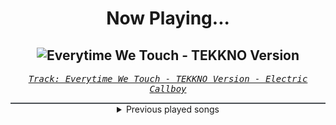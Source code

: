 <div align="center"> 
<h1>Now Playing...</h1>

![Everytime We Touch - TEKKNO Version](https://i.scdn.co/image/ab67616d00001e0260f41c1043f678c81ca373a2)
--
_<samp><a href="https://open.spotify.com/track/1RQ50jZIxLYHd09bGo5jWk">Track: Everytime We Touch - TEKKNO Version - Electric Callboy</a></samp>_

<div style="border: 1px #4B5054 solid"></div>
<details>
  <summary>
    Previous played songs
  </summary>
  <table>
    <thead>
      <tr>
        <th>
          Artist
        </th>
        <th>
          Song
        </th>
        <th>
          Link
        </th>
      </tr>
    </thead>
    <tbody>
      <tr><td>Electric Callboy</td><td>Everytime We Touch - TEKKNO Version</td><td><a href="https://open.spotify.com/track/1RQ50jZIxLYHd09bGo5jWk">https://open.spotify.com/track/1RQ50jZIxLYHd09bGo5jWk</a></td></tr><tr><td>Electric Callboy</td><td>Everytime We Touch - TEKKNO Version</td><td><a href="https://open.spotify.com/track/1RQ50jZIxLYHd09bGo5jWk">https://open.spotify.com/track/1RQ50jZIxLYHd09bGo5jWk</a></td></tr><tr><td>Electric Callboy</td><td>Everytime We Touch - TEKKNO Version</td><td><a href="https://open.spotify.com/track/1RQ50jZIxLYHd09bGo5jWk">https://open.spotify.com/track/1RQ50jZIxLYHd09bGo5jWk</a></td></tr><tr><td>Electric Callboy</td><td>Everytime We Touch - TEKKNO Version</td><td><a href="https://open.spotify.com/track/1RQ50jZIxLYHd09bGo5jWk">https://open.spotify.com/track/1RQ50jZIxLYHd09bGo5jWk</a></td></tr><tr><td>Electric Callboy</td><td>Everytime We Touch - TEKKNO Version</td><td><a href="https://open.spotify.com/track/1RQ50jZIxLYHd09bGo5jWk">https://open.spotify.com/track/1RQ50jZIxLYHd09bGo5jWk</a></td></tr><tr><td>Electric Callboy</td><td>Everytime We Touch - TEKKNO Version</td><td><a href="https://open.spotify.com/track/1RQ50jZIxLYHd09bGo5jWk">https://open.spotify.com/track/1RQ50jZIxLYHd09bGo5jWk</a></td></tr><tr><td>Rain Paris</td><td>Baby Boy</td><td><a href="https://open.spotify.com/track/7Defx7TAl7RRYZeS9FXkPX">https://open.spotify.com/track/7Defx7TAl7RRYZeS9FXkPX</a></td></tr><tr><td>Rain Paris</td><td>Baby Boy</td><td><a href="https://open.spotify.com/track/7Defx7TAl7RRYZeS9FXkPX">https://open.spotify.com/track/7Defx7TAl7RRYZeS9FXkPX</a></td></tr><tr><td>Rain Paris</td><td>Baby Boy</td><td><a href="https://open.spotify.com/track/7Defx7TAl7RRYZeS9FXkPX">https://open.spotify.com/track/7Defx7TAl7RRYZeS9FXkPX</a></td></tr><tr><td>Rain Paris</td><td>Baby Boy</td><td><a href="https://open.spotify.com/track/7Defx7TAl7RRYZeS9FXkPX">https://open.spotify.com/track/7Defx7TAl7RRYZeS9FXkPX</a></td></tr><tr><td>Rain Paris</td><td>Baby Boy</td><td><a href="https://open.spotify.com/track/7Defx7TAl7RRYZeS9FXkPX">https://open.spotify.com/track/7Defx7TAl7RRYZeS9FXkPX</a></td></tr><tr><td>Andromida</td><td>Abandon (feat. Daedric)</td><td><a href="https://open.spotify.com/track/3ZyhTnbok2oEhjfBZZwxLs">https://open.spotify.com/track/3ZyhTnbok2oEhjfBZZwxLs</a></td></tr><tr><td>VRSTY</td><td>The Plug</td><td><a href="https://open.spotify.com/track/5zfEg49hizBker920QZdJ8">https://open.spotify.com/track/5zfEg49hizBker920QZdJ8</a></td></tr><tr><td>Imminence</td><td>Desolation</td><td><a href="https://open.spotify.com/track/3ZD0qLiUdLVn1eWDfDhaq2">https://open.spotify.com/track/3ZD0qLiUdLVn1eWDfDhaq2</a></td></tr><tr><td>Dark Divine</td><td>Paper Crown (feat. Bryan Kuznitz of Fame On Fire)</td><td><a href="https://open.spotify.com/track/6Il0zyrED3KE0o26WHDrMx">https://open.spotify.com/track/6Il0zyrED3KE0o26WHDrMx</a></td></tr><tr><td>Shinedown</td><td>A Symptom Of Being Human - Pop Remix</td><td><a href="https://open.spotify.com/track/61ehkfn0RvcSW8eVBgRJU0">https://open.spotify.com/track/61ehkfn0RvcSW8eVBgRJU0</a></td></tr><tr><td>Tihomir Hristozov</td><td>Decisions</td><td><a href="https://open.spotify.com/track/2hIUtZC1HWEWo20oR86zdm">https://open.spotify.com/track/2hIUtZC1HWEWo20oR86zdm</a></td></tr><tr><td>Adelitas Way</td><td>One Way to Find Out</td><td><a href="https://open.spotify.com/track/7fd7wBTUuXYkZnfO8nbetg">https://open.spotify.com/track/7fd7wBTUuXYkZnfO8nbetg</a></td></tr><tr><td>Annisokay</td><td>Calamity</td><td><a href="https://open.spotify.com/track/2BhO5MD5myhWXL82di1W8v">https://open.spotify.com/track/2BhO5MD5myhWXL82di1W8v</a></td></tr><tr><td>Eternal Eclipse</td><td>Demigods</td><td><a href="https://open.spotify.com/track/0t6QaixnIOaZOQUVtFo4tA">https://open.spotify.com/track/0t6QaixnIOaZOQUVtFo4tA</a></td></tr>
    </tbody>
  </table>
</details>

</div>
